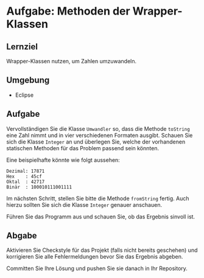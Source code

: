 # Aufgabe: Methoden der Wrapper-Klassen

## Lernziel

Wrapper-Klassen nutzen, um Zahlen umzuwandeln.


## Umgebung

  * Eclipse


## Aufgabe

Vervollständigen Sie die Klasse `Umwandler` so, dass die Methode `toString` eine Zahl nimmt und in vier verschiedenen Formaten ausgibt. Schauen Sie sich die Klasse `Integer` an und überlegen Sie, welche der vorhandenen statischen Methoden für das Problem passend sein könnten.

Eine beispielhafte könnte wie folgt aussehen:

    Dezimal: 17871
    Hex    : 45cf
    Oktal  : 42717
    Binär  : 100010111001111

Im nächsten Schritt, stellen Sie bitte die Methode `fromString` fertig. Auch hierzu sollten Sie sich die Klasse `Integer` genauer anschauen.

Führen Sie das Programm aus und schauen Sie, ob das Ergebnis sinvoll ist.


## Abgabe

Aktivieren Sie Checkstyle für das Projekt (falls nicht bereits geschehen) und korrigieren Sie alle Fehlermeldungen bevor Sie das Ergebnis abgeben.

Committen Sie Ihre Lösung und pushen Sie sie danach in Ihr Repository.
